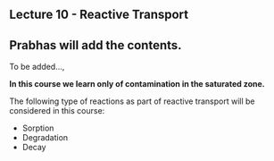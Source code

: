  ## Lecture 10 - Reactive Transport ##
 
 ## Prabhas will add the contents.

To be added...,

**In this course we learn only of contamination in the saturated zone.**

The following type of reactions as part of reactive transport will be considered in this course:

- Sorption
- Degradation
- Decay